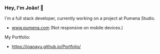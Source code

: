 ### Hey, I'm João! 👋
I'm a full stack developer, currently working on a project at Pumena Studio.
- www.pumena.com (Not responsive on mobile devices.)

My Portfolio:
- https://joaoayu.github.io/Portfolio/
